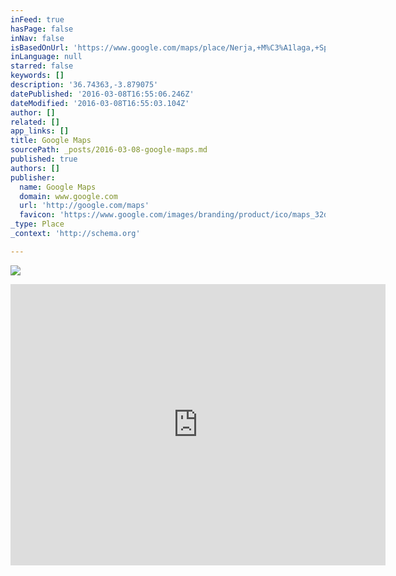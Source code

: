 ```yaml
---
inFeed: true
hasPage: false
inNav: false
isBasedOnUrl: 'https://www.google.com/maps/place/Nerja,+M%C3%A1laga,+Spain/@36.74363,-3.879075,16z/data=!4m2!3m1!1s0xd72251226dc9a3d:0xe8a542008b9b37b8?hl=en'
inLanguage: null
starred: false
keywords: []
description: '36.74363,-3.879075'
datePublished: '2016-03-08T16:55:06.246Z'
dateModified: '2016-03-08T16:55:03.104Z'
author: []
related: []
app_links: []
title: Google Maps
sourcePath: _posts/2016-03-08-google-maps.md
published: true
authors: []
publisher:
  name: Google Maps
  domain: www.google.com
  url: 'http://google.com/maps'
  favicon: 'https://www.google.com/images/branding/product/ico/maps_32dp.ico'
_type: Place
_context: 'http://schema.org'

---
```

![](https://s3-us-west-2.amazonaws.com/the-grid-img/p/140c8895a27ae5172e232e42671422fa54f3a257.png)

<iframe src="https://cdn.embedly.com/widgets/media.html?src=https%3A%2F%2Fwww.google.com%2Fmaps%2Fembed%2Fv1%2Fplace%3Fcenter%3D36.74363%252C-3.879075%26key%3DAIzaSyBctFF2JCjitURssT91Am-_ZWMzRaYBm4Q%26zoom%3D16%26q%3DNerja%2C%2BM%25C3%25A1laga%2C%2BSpain&amp;url=https%3A%2F%2Fwww.google.com%2Fmaps%2Fplace%2FNerja%2C%2BM%25C3%25A1laga%2C%2BSpain%2F%4036.74363%2C-3.879075%2C16z%2Fdata%3D%214m2%213m1%211s0xd72251226dc9a3d%3A0xe8a542008b9b37b8%3Fhl%3Den%26dg%3Ddbrw%26newdg%3D1&amp;image=http%3A%2F%2Fmaps-api-ssl.google.com%2Fmaps%2Fapi%2Fstaticmap%3Fcenter%3D36.74363%2C-3.879075%26zoom%3D15%26size%3D250x250%26sensor%3Dfalse&amp;key=b7d04c9b404c499eba89ee7072e1c4f7&amp;type=text%2Fhtml&amp;schema=google" width="600" height="450" scrolling="no" frameborder="0" allowfullscreen="allowfullscreen" style=""></iframe>
